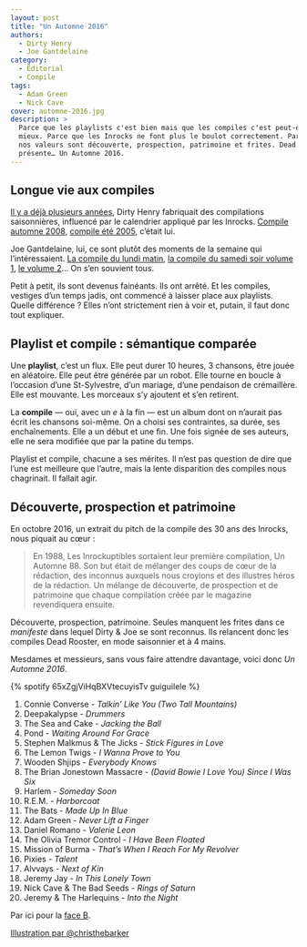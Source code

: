 ```yaml
---
layout: post
title: "Un Automne 2016"
authors:
  - Dirty Henry
  - Joe Gantdelaine
category:
  - Éditorial
  - Compile
tags:
  - Adam Green
  - Nick Cave
cover: automne-2016.jpg
description: >
  Parce que les playlists c'est bien mais que les compiles c'est peut-être
  mieux. Parce que les Inrocks ne font plus le boulot correctement. Parce que
  nos valeurs sont découverte, prospection, patrimoine et frites. Dead Rooster
  présente… Un Automne 2016.
---
```


## Longue vie aux compiles

[Il y a déjà plusieurs années][1], Dirty Henry fabriquait des compilations
saisonnières, influencé par le calendrier appliqué par les Inrocks. [Compile
automne 2008][i601], [compile été 2005][ete-2005], c’était lui.

Joe Gantdelaine, lui, ce sont plutôt des moments de la semaine qui
l’intéressaient. [La compile du lundi matin][i732], [la compile du samedi soir
volume 1][i731], [le volume 2][i730]… On s’en souvient tous.

Petit à petit, ils sont devenus fainéants. Ils ont arrêté. Et les compiles,
vestiges d’un temps jadis, ont commencé à laisser place aux playlists. Quelle
différence ? Elles n’ont strictement rien à voir et, putain, il faut donc tout
expliquer.

## Playlist et compile : sémantique comparée

Une **playlist**, c’est un flux. Elle peut durer 10 heures, 3 chansons, être
jouée en aléatoire. Elle peut être générée par un robot. Elle tourne en boucle à
l’occasion d’une St-Sylvestre, d’un mariage, d’une pendaison de crémaillère.
Elle est mouvante. Les morceaux s’y ajoutent et s’en retirent.

La **compile** — oui, avec un _e_ à la fin — est un album dont on n’aurait pas
écrit les chansons soi-même. On a choisi ses contraintes, sa durée, ses
enchaînements. Elle a un début et une fin. Une fois signée de ses auteurs, elle
ne sera modifiée que par la patine du temps.

Playlist et compile, chacune a ses mérites. Il n’est pas question de dire que
l’une est meilleure que l’autre, mais la lente disparition des compiles nous
chagrinait. Il fallait agir.

## Découverte, prospection et patrimoine

En octobre 2016, un extrait du pitch de la compile des 30 ans des Inrocks, nous
piquait au cœur :

> En 1988, Les Inrockuptibles sortaient leur première compilation, Un
> Automne 88. Son but était de mélanger des coups de cœur de la rédaction, des
> inconnus auxquels nous croyions et des illustres héros de la rédaction. Un
> mélange de découverte, de prospection et de patrimoine que chaque compilation
> créée par le magazine revendiquera ensuite.

Découverte, prospection, patrimoine. Seules manquent les frites dans ce
_manifeste_ dans lequel Dirty & Joe se sont reconnus. Ils relancent donc les
compiles Dead Rooster, en mode saisonnier et à 4 mains.

Mesdames et messieurs, sans vous faire attendre davantage, voici donc _Un
Automne 2016_.

{% spotify 65xZgjViHqBXVtecuyisTv guiguilele %}

1. Connie Converse - _Talkin’ Like You (Two Tall Mountains)_
1. Deepakalypse - _Drummers_
1. The Sea and Cake - _Jacking the Ball_
1. Pond - _Waiting Around For Grace_
1. Stephen Malkmus & The Jicks - _Stick Figures in Love_
1. The Lemon Twigs - _I Wanna Prove to You_
1. Wooden Shjips - _Everybody Knows_
1. The Brian Jonestown Massacre - _(David Bowie I Love You) Since I Was Six_
1. Harlem - _Someday Soon_
1. R.E.M. - _Harborcoat_
1. The Bats - _Made Up In Blue_
1. Adam Green - _Never Lift a Finger_
1. Daniel Romano - _Valerie Leon_
1. The Olivia Tremor Control - _I Have Been Floated_
1. Mission of Burma - _That’s When I Reach For My Revolver_
1. Pixies - _Talent_
1. Alvvays - _Next of Kin_
1. Jeremy Jay - _In This Lonely Town_
1. Nick Cave & The Bad Seeds - _Rings of Saturn_
1. Jeremy & The Harlequins - _Into the Night_

Par ici pour la [face B][faceb].

[Illustration par @christhebarker][cover]

[1]: /category/compile/
[cover]: https://twitter.com/christhebarker/status/815342375354662912
[ete-2005]: https://www.deadrooster.org/compile-ete-2005/
[faceB]: https://www.deadrooster.org/compile-automne-2016-face-b/
[i601]: https://www.deadrooster.org/compile-automne-2008/
[i730]: https://www.deadrooster.org/la-compile-du-samedi-soir-volume-2/
[i731]: https://www.deadrooster.org/la-compile-du-samedi-soir-volume-1/
[i732]: https://www.deadrooster.org/la-compile-du-lundi-matin/
